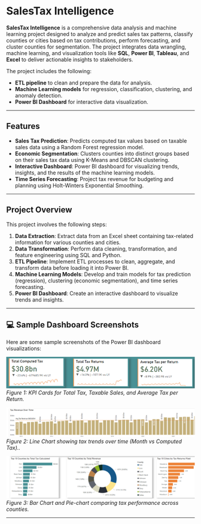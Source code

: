 # SalesTax Intelligence

**SalesTax Intelligence** is a comprehensive data analysis and machine learning project designed to analyze and predict sales tax patterns, classify counties or cities based on tax contributions, perform forecasting, and cluster counties for segmentation. The project integrates data wrangling, machine learning, and visualization tools like **SQL**, **Power BI**, **Tableau**, and **Excel** to deliver actionable insights to stakeholders.

The project includes the following:
- **ETL pipeline** to clean and prepare the data for analysis.
- **Machine Learning models** for regression, classification, clustering, and anomaly detection.
- **Power BI Dashboard** for interactive data visualization.

---

## Features

- **Sales Tax Prediction**: Predicts computed tax values based on taxable sales data using a Random Forest regression model.
- **Economic Segmentation**: Clusters counties into distinct groups based on their sales tax data using K-Means and DBSCAN clustering.
- **Interactive Dashboard**: Power BI dashboard for visualizing trends, insights, and the results of the machine learning models.
- **Time Series Forecasting**: Project tax revenue for budgeting and planning using Holt-Winters Exponential Smoothing.



---

## Project Overview

This project involves the following steps:
1. **Data Extraction**: Extract data from an Excel sheet containing tax-related information for various counties and cities.
2. **Data Transformation**: Perform data cleaning, transformation, and feature engineering using SQL and Python.
3. **ETL Pipeline**: Implement ETL processes to clean, aggregate, and transform data before loading it into Power BI.
4. **Machine Learning Models**: Develop and train models for tax prediction (regression), clustering (economic segmentation), and time series forecasting.
5. **Power BI Dashboard**: Create an interactive dashboard to visualize trends and insights.


---
## 💻 Sample Dashboard Screenshots

Here are some sample screenshots of the Power BI dashboard visualizations:

![KPI Cards for Tax Insights](assets/screenshots/kpi_cards.png)
*Figure 1: KPI Cards for Total Tax, Taxable Sales, and Average Tax per Return.*

![Tax Trend Over Time](assets/screenshots/sales_trend.png)
*Figure 2: Line Chart showing tax trends over time (Month vs Computed Tax)..*

![Product (County/City) Tax Performance](assets/screenshots/product_performance.png)
*Figure 3: Bar Chart and Pie-chart comparing tax performance across counties.*

---



